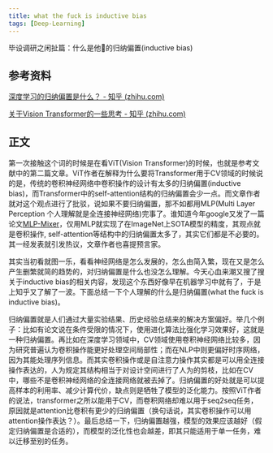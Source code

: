 ```yaml
---
title: what the fuck is inductive bias
tags: [Deep-Learning]
---
```


毕设调研之闲扯篇：什么是他🐎的归纳偏置(inductive bias)

## 参考资料

[ 深度学习的归纳偏置是什么？ - 知乎 (zhihu.com)](https://www.zhihu.com/question/41404496/answer/627673667)

[关于Vision Transformer的一些思考 - 知乎 (zhihu.com)](https://zhuanlan.zhihu.com/p/276145805)

## 正文

第一次接触这个词的时候是在看ViT(Vision Transformer)的时候，也就是参考文献中的第二篇文章。ViT作者在解释为什么要将Transformer用于CV领域的时候说的是，传统的卷积神经网络中卷积操作的设计有太多的归纳偏置(inductive bias)，而Transformer中的self-attention结构的归纳偏置会少一点。而文章作者就对这个观点进行了批驳，说如果不要归纳偏置，那不如都用MLP(Multi Layer Perception 个人理解就是全连接神经网络)完事了。谁知道今年google又发了一篇论文[MLP-Mixer](https://www.zhihu.com/question/457926000/answer/1870019880)，仅用MLP就实现了在ImageNet上SOTA模型的精度，其观点就是卷积操作, self-attention等结构中的归纳偏置太多了，其实它们都是不必要的。其一经发表就引发热议，文章作者也喜提预言家。

其实当初看就图一乐，看看神经网络是怎么发展的，怎么由简入繁，现在又是怎么产生删繁就简的趋势的，对归纳偏置是什么也没怎么理解。今天心血来潮又搜了搜关于inductive bias的相关内容，发现这个东西好像早在机器学习中就有了，于是上知乎又了解了一波。下面总结一下个人理解的什么是归纳偏置(what the fuck is inductive bias)。

归纳偏置就是人们通过大量实验结果、历史经验总结来的解决方案偏好。举几个例子：比如有论文说在条件受限的情况下，使用进化算法比强化学习效果好，这就是一种归纳偏置。再比如在深度学习领域中，CV领域使用卷积神经网络比较多，因为研究普遍认为卷积操作能更好处理空间局部性；而在NLP中则更偏好时序网络，因为其能处理序列信息。而其实卷积操作或是自注意力操作其实都是可以用全连接操作表达的，人为规定其结构相当于对设计空间进行了人为的剪枝，比如在CV中，哪些不是卷积神经网络的全连接网络就被去掉了。归纳偏置的好处就是可以提高样本的利用率、减少计算代价，缺点则是牺牲了模型的泛化能力。按照ViT作者的说法，transformer之所以能用于CV，而卷积网络却难以用于seq2seq任务，原因就是attention比卷积有更少的归纳偏置（换句话说，其实卷积操作可以用attention操作表达？）。最后总结一下，归纳偏置越强，模型的效果应该越好（假定归纳偏置是合适的），而模型的泛化性也会越差，即其只能适用于单一任务，难以迁移至别的任务。